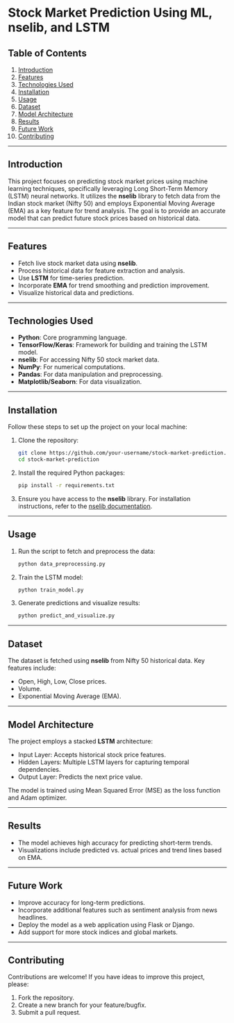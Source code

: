 # Stock Market Prediction Using ML, nselib, and LSTM

## Table of Contents
1. [Introduction](#introduction)
2. [Features](#features)
3. [Technologies Used](#technologies-used)
4. [Installation](#installation)
5. [Usage](#usage)
6. [Dataset](#dataset)
7. [Model Architecture](#model-architecture)
8. [Results](#results)
9. [Future Work](#future-work)
10. [Contributing](#contributing)

---

## Introduction
This project focuses on predicting stock market prices using machine learning techniques, specifically leveraging Long Short-Term Memory (LSTM) neural networks. It utilizes the **nselib** library to fetch data from the Indian stock market (Nifty 50) and employs Exponential Moving Average (EMA) as a key feature for trend analysis. The goal is to provide an accurate model that can predict future stock prices based on historical data.

---

## Features
- Fetch live stock market data using **nselib**.
- Process historical data for feature extraction and analysis.
- Use **LSTM** for time-series prediction.
- Incorporate **EMA** for trend smoothing and prediction improvement.
- Visualize historical data and predictions.

---

## Technologies Used
- **Python**: Core programming language.
- **TensorFlow/Keras**: Framework for building and training the LSTM model.
- **nselib**: For accessing Nifty 50 stock market data.
- **NumPy**: For numerical computations.
- **Pandas**: For data manipulation and preprocessing.
- **Matplotlib/Seaborn**: For data visualization.

---

## Installation
Follow these steps to set up the project on your local machine:

1. Clone the repository:
   ```bash
   git clone https://github.com/your-username/stock-market-prediction.git
   cd stock-market-prediction
   ```

2. Install the required Python packages:
   ```bash
   pip install -r requirements.txt
   ```

3. Ensure you have access to the **nselib** library. For installation instructions, refer to the [nselib documentation](https://pypi.org/project/nselib/).

---

## Usage
1. Run the script to fetch and preprocess the data:
   ```bash
   python data_preprocessing.py
   ```

2. Train the LSTM model:
   ```bash
   python train_model.py
   ```

3. Generate predictions and visualize results:
   ```bash
   python predict_and_visualize.py
   ```

---

## Dataset
The dataset is fetched using **nselib** from Nifty 50 historical data. Key features include:
- Open, High, Low, Close prices.
- Volume.
- Exponential Moving Average (EMA).

---

## Model Architecture
The project employs a stacked **LSTM** architecture:
- Input Layer: Accepts historical stock price features.
- Hidden Layers: Multiple LSTM layers for capturing temporal dependencies.
- Output Layer: Predicts the next price value.

The model is trained using Mean Squared Error (MSE) as the loss function and Adam optimizer.

---

## Results
- The model achieves high accuracy for predicting short-term trends.
- Visualizations include predicted vs. actual prices and trend lines based on EMA.

---

## Future Work
- Improve accuracy for long-term predictions.
- Incorporate additional features such as sentiment analysis from news headlines.
- Deploy the model as a web application using Flask or Django.
- Add support for more stock indices and global markets.

---

## Contributing
Contributions are welcome! If you have ideas to improve this project, please:
1. Fork the repository.
2. Create a new branch for your feature/bugfix.
3. Submit a pull request.


